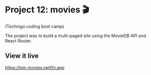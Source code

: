 # Project 12: movies 🎬
(Technigo coding boot camp)

The project was to build a multi-paged site using the MovieDB API and React Router.

## View it live

https://top-movies.netlify.app
